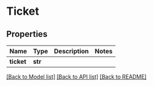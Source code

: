 # Ticket


## Properties

Name | Type | Description | Notes
------------ | ------------- | ------------- | -------------
**ticket** | **str** |  | 

[[Back to Model list]](../#documentation-for-models) [[Back to API list]](../#documentation-for-api-endpoints) [[Back to README]](../)


